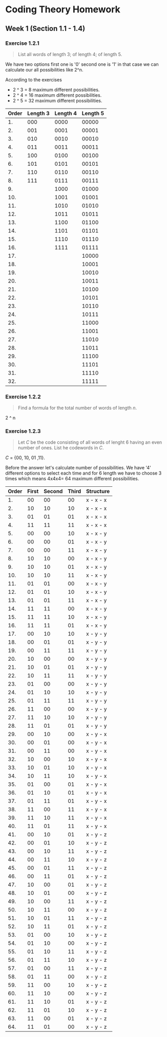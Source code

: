 # Coding Theory Homework

## Week 1 (Section 1.1 - 1.4)

### Exercise 1.2.1

> List all words of length 3; of length 4; of length 5.

We have two options first one is '0' second one is '1' in that case we can calculate our all possibilities like 2^n.

According to the exercises 

* 2 ^ 3 = 8	 	maximum different possibilities. 
* 2 ^ 4 = 16	maximum different possibilities.
* 2 ^ 5 = 32	maximum different possibilities.

| Order | Length 3 | Length 4 | Length 5 |
| ----- | -------- | -------- | -------- |
| 1.    | 000      | 0000     |00000     |
| 2.    | 001      | 0001     | 00001    |
| 3.    | 010      | 0010     | 00010    |
| 4.    | 011      | 0011     | 00011    |
| 5.    | 100      | 0100     | 00100    |
| 6.    | 101      | 0101     | 00101    |
| 7.    | 110      | 0110     | 00110    |
| 8.    | 111      | 0111     | 00111    |
| 9.    |          | 1000     | 01000    |
| 10.   |          | 1001     | 01001    |
| 11.   |          | 1010     | 01010    |
| 12.   |          | 1011     | 01011    |
| 13.   |          | 1100     | 01100    |
| 14.   |          | 1101     | 01101    |
| 15.   |          | 1110     | 01110    |
| 16.   |          | 1111     | 01111    |
| 17.   |          |          | 10000    |
| 18.   |          |          | 10001    |
| 19.   |          |          | 10010    |
| 20.   |          |          | 10011    |
| 21.   |          |          | 10100    |
| 22.   |          |          | 10101    |
| 23.   |          |          | 10110    |
| 24.   |          |          | 10111    |
| 25.   |          |          | 11000    |
| 26.   |          |          | 11001    |
| 27.   |          |          | 11010    |
| 28.   |          |          | 11011    |
| 29.   |          |          | 11100    |
| 30.   |          |          | 11101    |
| 31.   |          |          | 11110    |
| 32.   |          |          | 11111    |

### Exercise 1.2.2

> Find a formula for the total number of words of length *n*.

2 ^ n

### Exercise 1.2.3

> Let *C* be the code consisting of all words of lenght 6 having an even number of ones. List he codewords in *C*.

*C* = {00, 10, 01 ,11}.

Before the answer let's calculate number of possibilities. We have '4' different options to select each time and for 6 length we have to choose 3 times which means 4x4x4= 64 maximum different possibilities.


| Order | First  | Second | Third | Structure |
| ----- | ------ | ------ | ----- | --------- |
| 1.    | 00     | 00     | 00    | x - x - x |
| 2.    | 10     | 10     | 10    | x - x - x |
| 3.    | 01     | 01     | 01    | x - x - x |
| 4.    | 11     | 11     | 11    | x - x - x |
| 5.    | 00     | 00     | 10    | x - x - y |
| 6.    | 00     | 00     | 01    | x - x - y |
| 7.    | 00     | 00     | 11    | x - x - y |
| 8.    | 10     | 10     | 00    | x - x - y |
| 9.    | 10     | 10     | 01    | x - x - y |
| 10.   | 10     | 10     | 11    | x - x - y |
| 11.   | 01     | 01     | 00    | x - x - y |
| 12.   | 01     | 01     | 10    | x - x - y |
| 13.   | 01     | 01     | 11    | x - x - y |
| 14.   | 11     | 11     | 00    | x - x - y |
| 15.   | 11     | 11     | 10    | x - x - y |
| 16.   | 11     | 11     | 01    | x - x - y |
| 17.   | 00     | 10     | 10    | x - y - y |
| 18.   | 00     | 01     | 01    | x - y - y |
| 19.   | 00     | 11     | 11    | x - y - y |
| 20.   | 10     | 00     | 00    | x - y - y |
| 21.   | 10     | 01     | 01    | x - y - y |
| 22.   | 10     | 11     | 11    | x - y - y |
| 23.   | 01     | 00     | 00    | x - y - y |
| 24.   | 01     | 10     | 10    | x - y - y |
| 25.   | 01     | 11     | 11    | x - y - y |
| 26.   | 11     | 00     | 00    | x - y - y |
| 27.   | 11     | 10     | 10    | x - y - y |
| 28.   | 11     | 01     | 01    | x - y - y |
| 29.   | 00     | 10     | 00    | x - y - x |
| 30.   | 00     | 01     | 00    | x - y - x |
| 31.   | 00     | 11     | 00    | x - y - x |
| 32.   | 10     | 00     | 10    | x - y - x |
| 33.   | 10     | 01     | 10    | x - y - x |
| 34.   | 10     | 11     | 10    | x - y - x |
| 35.   | 01     | 00     | 01    | x - y - x |
| 36.   | 01     | 10     | 01    | x - y - x |
| 37.   | 01     | 11     | 01    | x - y - x |
| 38.   | 11     | 00     | 11    | x - y - x |
| 39.   | 11     | 10     | 11    | x - y - x |
| 40.   | 11     | 01     | 11    | x - y - x |
| 41.   | 00     | 10     | 01    | x - y - z |
| 42.   | 00     | 01     | 10    | x - y - z |
| 43.   | 00     | 10     | 11    | x - y - z |
| 44.   | 00     | 11     | 10    | x - y - z |
| 45.   | 00     | 01     | 11    | x - y - z |
| 46.   | 00     | 11     | 01    | x - y - z |
| 47.   | 10     | 00     | 01    | x - y - z |
| 48.   | 10     | 01     | 00    | x - y - z |
| 49.   | 10     | 00     | 11    | x - y - z |
| 50.   | 10     | 11     | 00    | x - y - z |
| 51.   | 10     | 01     | 11    | x - y - z |
| 52.   | 10     | 11     | 01    | x - y - z |
| 53.   | 01     | 00     | 10    | x - y - z |
| 54.   | 01     | 10     | 00    | x - y - z |
| 55.   | 01     | 10     | 11    | x - y - z |
| 56.   | 01     | 11     | 10    | x - y - z |
| 57.   | 01     | 00     | 11    | x - y - z |
| 58.   | 01     | 11     | 00    | x - y - z |
| 59.   | 11     | 00     | 10    | x - y - z |
| 60.   | 11     | 10     | 00    | x - y - z |
| 61.   | 11     | 10     | 01    | x - y - z |
| 62.   | 11     | 01     | 10    | x - y - z |
| 63.   | 11     | 00     | 01    | x - y - z |
| 64.   | 11     | 01     | 00    | x - y - z |
